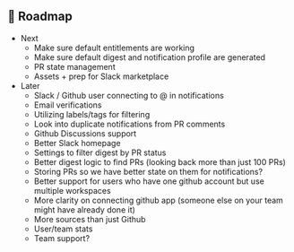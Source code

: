 ## 🎯 Roadmap

- Next
   - Make sure default entitlements are working
   - Make sure default digest and notification profile are generated
   - PR state management
   - Assets + prep for Slack marketplace
- Later
   - Slack / Github user connecting to @ in notifications
   - Email verifications
   - Utilizing labels/tags for filtering
   - Look into duplicate notifications from PR comments
   - Github Discussions support
   - Better Slack homepage
   - Settings to filter digest by PR status
   - Better digest logic to find PRs (looking back more than just 100 PRs)
   - Storing PRs so we have better state on them for notifications?
   - Better support for users who have one github account but use multiple workspaces
   - More clarity on connecting github app (someone else on your team might have already done it)
   - More sources than just Github
   - User/team stats
   - Team support?